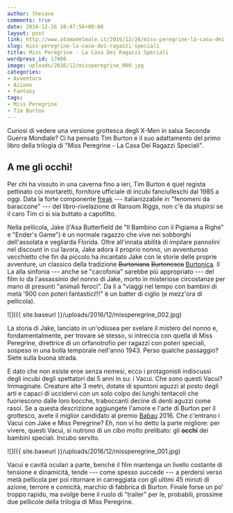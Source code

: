 ```yaml
---
author: thesave
comments: true
date: 2016-12-26 10:47:56+00:00
layout: post
link: http://www.atomodelmale.it/2016/12/26/miss-peregrine-la-casa-dei-ragazzi-speciali/
slug: miss-peregrine-la-casa-dei-ragazzi-speciali
title: Miss Peregrine - La Casa Dei Ragazzi Speciali
wordpress_id: 17486
image: uploads/2016/12/missperegrine_000.jpg
categories:
- Avventura
- Azione
- Fantasy
tags:
- Miss Peregrine
- Tim Burton
---
```


Curiosi di vedere una versione grottesca degli X-Men in salsa Seconda Guerra Mondiale? Ci ha pensato Tim Burton e il suo adattamento del primo libro della trilogia di "Miss Peregrine - La Casa Dei Ragazzi Speciali".

## A me gli occhi!

Per chi ha vissuto in una caverna fino a ieri, Tim Burton è quel regista pettinato coi mortaretti, fornitore ufficiale di incubi fanciulleschi dal 1985 a oggi.
Data la forte componente [freak](https://it.wikipedia.org/wiki/Fenomeni_da_baraccone) --- italianizzabile in "fenomeni da baraccone" --- del libro-rivelazione di Ransom Riggs, non c'è da stupirsi se il caro Tim ci si sia buttato a capofitto.

Nella pellicola, Jake (l'Asa Butterfield de "Il Bambino con il Pigiama a Righe" e "Ender's Game") è un normale ragazzo che vive nei sobborghi dell'assolata e vegliarda Florida. Oltre all'innata abilità di impilare pannolini nel discount in cui lavora, Jake adora il proprio nonno, un avventuroso vecchietto che fin da piccolo ha incantato Jake con le storie delle proprie avventure, un classico della tradizione <del>Burtoniana</del> <del>Burtonesca</del> [Burtonica]((https://it.wikipedia.org/wiki/Big_Fish_-_Le_storie_di_una_vita_incredibile)). Il La alla sinfonia --- anche se "cacofonia" sarebbe più appropriato --- del film lo da l'assassinio del nonno di Jake, morto in misteriose circostanze per mano di presunti "animali feroci". Da lì a "viaggi nel tempo con bambini di metà '900 con poteri fantastici!!!" è un batter di ciglio (e mezz'ora di pellicola).

![]({{ site.baseurl }}/uploads/2016/12/missperegrine_002.jpg)

La storia di Jake, lanciato in un'odissea per svelare il mistero del nonno e, fondamentalmente, per trovare sé stesso, si intreccia con quella di Miss Peregrine, direttrice di un orfanotrofio per ragazzi con poteri speciali, sospeso in una bolla temporale nell'anno 1943. Perso qualche passaggio? Siete sulla buona strada.

E dato che non esiste eroe senza nemesi, ecco i protagonisti indiscussi degli incubi degli spettatori dai 5 anni in su: i Vacui. Che sono questi Vacui? Immaginate. Creature alte 3 metri, dotate di spuntoni aguzzi al posto degli arti e capaci di uccidervi con un solo colpo dei lunghi tentacoli che fuoriescono dalle loro bocche, traboccanti decine di denti aguzzi come rasoi. Se a questa descrizione aggiungete l'amore e l'arte di Burton per il grottesco, avete il miglior candidato al premio [Babau](https://it.wikipedia.org/wiki/Babau) 2016. Che c'entrano i Vacui con Jake e Miss Peregrine? Eh, non vi ho detto la parte migliore: per vivere, questi Vacui, si nutrono di un cibo molto prelibato: gli **occhi** dei bambini speciali. Incubo servito.

![]({{ site.baseurl }}/uploads/2016/12/missperegrine_001.jpg)

Vacui e cavità oculari a parte, benché il film mantenga un livello costante di tensione e dinamicità, tende --- come spesso succede --- a perdersi verso metà pellicola per poi ritornare in carreggiata con gli ultimi 45 minuti di azione, terrore e comicità, marchio di fabbrica di Burton. Finale forse un po' troppo rapido, ma svolge bene il ruolo di "trailer" per le, probabili, prossime due pellicole della trilogia di Miss Peregrine.
